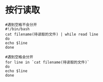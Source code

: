 # 按行读取

```shell
#遇到空格不会分开
#!/bin/bash
cat filename(待读取的文件) | while read line
do
echo $line
done
```

```shell
#遇到空格会分开
for line in `cat filename(待读取的文件)`
do
echo $line
done
```
